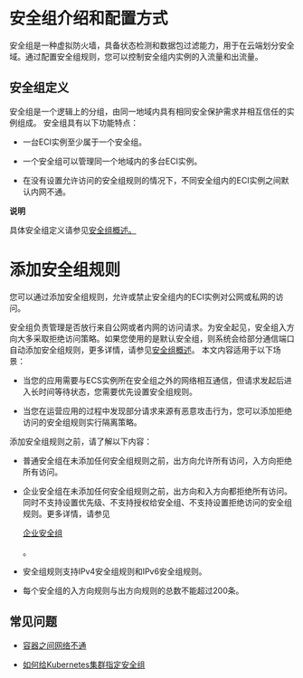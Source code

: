 安全组介绍和配置方式 
===============================



安全组是一种虚拟防火墙，具备状态检测和数据包过滤能力，用于在云端划分安全域。通过配置安全组规则，您可以控制安全组内实例的入流量和出流量。

安全组定义 
--------------------------

安全组是一个逻辑上的分组，由同一地域内具有相同安全保护需求并相互信任的实例组成。
安全组具有以下功能特点：

* 一台ECI实例至少属于一个安全组。

  

* 一个安全组可以管理同一个地域内的多台ECI实例。

  

* 在没有设置允许访问的安全组规则的情况下，不同安全组内的ECI实例之间默认内网不通。

  



**说明**

具体安全组定义请参见[安全组概述。](https://help.aliyun.com/document_detail/25387.html?spm=a2c4g.11186623.6.869.3ff0b7c5ygGyA0)

**添加安全组规则** 
=============================

您可以通过添加安全组规则，允许或禁止安全组内的ECI实例对公网或私网的访问。

安全组负责管理是否放行来自公网或者内网的访问请求。为安全起见，安全组入方向大多采取拒绝访问策略。如果您使用的是默认安全组，则系统会给部分通信端口自动添加安全组规则，更多详情，请参见[安全组概述](https://help.aliyun.com/document_detail/25387.html#concept-o2y-mqw-ydb)。
本文内容适用于以下场景：

* 当您的应用需要与ECS实例所在安全组之外的网络相互通信，但请求发起后进入长时间等待状态，您需要优先设置安全组规则。

  

* 当您在运营应用的过程中发现部分请求来源有恶意攻击行为，您可以添加拒绝访问的安全组规则实行隔离策略。

  



添加安全组规则之前，请了解以下内容：

* 普通安全组在未添加任何安全组规则之前，出方向允许所有访问，入方向拒绝所有访问。

  

* 企业安全组在未添加任何安全组规则之前，出方向和入方向都拒绝所有访问。同时不支持设置优先级、不支持授权给安全组、不支持设置拒绝访问的安全组规则。更多详情，请参见

  [企业安全组](https://help.aliyun.com/document_detail/120621.html#concept-388533)

  。
  

* 安全组规则支持IPv4安全组规则和IPv6安全组规则。

  

* 每个安全组的入方向规则与出方向规则的总数不能超过200条。

  






常见问题 
-------------------------

* [容器之间网络不通](https://help.aliyun.com/document_detail/102576.html?spm=5176.11065259.1996646101.searchclickresult.2c4c3b31SfxvI2#section-7in-bdt-tfu)

  

* [如何给Kubernetes集群指定安全组](https://help.aliyun.com/document_detail/102576.html?spm=5176.11065259.1996646101.searchclickresult.2c4c3b31SfxvI2#section-y2v-i2p-x4f)

  










